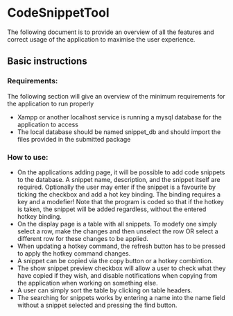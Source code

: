 # CodeSnippetTool
The following document is to provide an overview of all the features and correct usage of the application to maximise the user experience.

## Basic instructions

### Requirements:
The following section will give an overview of the minimum requirements for the application to run properly
* Xampp or another localhost service is running a mysql database for the application to access
* The local database should be named snippet_db and should import the files provided in the submitted package

### How to use:

* On the applications adding page, it will be possible to add code snippets to the database. A snippet name, description, and the snippet itself are required. 
	Optionally the user may enter if the snippet is a favourite by ticking the checkbox and add a hot key binding. The binding requires a key and a modefier! Note that the program is coded so that if the hotkey is taken, the snippet will be added regardless, without the entered hotkey binding.
* On the display page is a table with all snippets. To modefy one simply select a row, make the changes and then unselect the row OR select a different row for these changes to be applied.
* When updating a hotkey command, the refresh button has to be pressed to apply the hotkey command changes. 
* A snippet can be copied via the copy button or a hotkey combintion.
* The show snippet preview checkbox will allow a user to check what they have copied if they wish, and disable notifications when copying from the application when working on something else. 
* A user can simply sort the table by clicking on table headers. 
* The searching for snippets works by entering a name into the name field without a snippet selected and pressing the find button.

